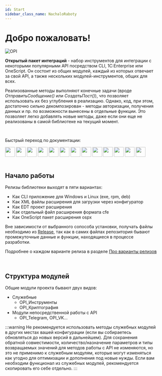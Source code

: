```yaml
---
id: Start
sidebar_class_name: NachaloRaboty
---
```


# Добро пожаловать!

![OPI](../../static/img/logo_long.png)

**Открытый пакет интеграций** - набор инструментов для интеграции с некоторыми популярными API посредством CLI, 1C:Enterprise или OneScript. Он состоит из общих модулей, каждый из которых отвечает за свой API, а также нескольких модулей-инструментов, общих для всех. 

Реализованные методы выполняют конечные задачи (вроде *ОтправитьСообщение()* или *СоздатьПост()*), что позволяет использовать их без углубления в реализацию. Однако, код, при этом, достаточно сильно декомпозирован - методы авторизации, получения данных и пр. по возможности вынесены в отдельные функции. Это позволяет легко добавлять новые методы, даже если они еще не реализованы в самой библиотеке на текущий момент.

<br/>

Быстрый переход по документации:
  <div>
  <a href="/docs/Instructions/Telegram/"><img src={require('../../static/img/APIs/Telegram.png').default} width="32"/></a>
  <a href="/docs/Instructions/VK/"><img src={require('../../static/img/APIs/VK.png').default} width="32"/></a>
  <a href="/docs/Instructions/Viber/"><img src={require('../../static/img/APIs/Viber.png').default} width="32"/></a>
  <a href="/docs/Instructions/Twitter/"><img src={require('../../static/img/APIs/Twitter.png').default} width="32"/></a>
  <a href="/docs/Instructions/Notion/"><img src={require('../../static/img/APIs/Notion.png').default} width="32"/></a>
  <a href="/docs/Instructions/Yandex_Disk/"><img src={require('../../static/img/APIs/YandexDisk.png').default} width="32"/></a>
  <a href="/docs/Instructions/Google_Calendar/"><img src={require('../../static/img/APIs/GoogleCalendar.png').default} width="32"/></a>
  <a href="/docs/Instructions/Google_Drive/"><img src={require('../../static/img/APIs/GoogleDrive.png').default} width="32"/></a>
  <a href="/docs/Instructions/Google_Sheets/"><img src={require('../../static/img/APIs/GoogleSheets.png').default} width="32"/></a>
  <a href="/docs/Instructions/Slack/"><img src={require('../../static/img/APIs/Slack.png').default} width="32"/></a>
  <a href="/docs/Instructions/Airtable/"><img src={require('../../static/img/APIs/Airtable.png').default} width="32"/></a>
  <a href="/docs/Instructions/Dropbox/"><img src={require('../../static/img/APIs/Dropbox.png').default} width="32"/></a>
  <a href="/docs/Instructions/Bitrix24/"><img src={require('../../static/img/APIs/Bitrix24.png').default} width="32"/></a>
</div> 

<br/>

## Начало работы

Релизы библиотеки выходят в пяти вариантах: 

- Как CLI приложение для Windows и Linux (exe, rpm, deb)
- Как XML файлы расширения для загрузки через конфигуратор
- Как EDT проект расширения
- Как отдельный файл расширения формата cfe
- Как OneScript пакет расширения ospx

Вне зависимости от выбранного сопособа установки, получать файлы необходимо из [Release](https://github.com/Bayselonarrend/OpenIntegrations/releases), так как в самих файлах репозитория бывают промежуточные данные и функции, находящиеся в процессе разработки. 

Подробнее о каждом варианте релиза в разделе [Про варианты релизов](/docs/Start/Release-variants)

<br/>

## Структура модулей

Общие модули проекта бывают двух видов: 

- Служебные 
	- OPI_Инструменты
	- OPI_Криптография
- Модули непосредственной работы с API
	- OPI_Telegram, OPI_VK...
	
:::warning
Не рекомендуется использовать методы служебных модулей в других местах вашей конфигурации (если вы собираетесь обновляться до новых версий в дальнейшем). Для сохранения обратной совместимости, количество/назначение параметров и типы возвращаемых значений для методов работы с API не изменяются, но это не применимо к служебным модулям, которые могут изменяться как угодно для оптимизации и дополнения под новые нужды. Если вам необходим функционал из служебных модулей, рекомендуется скопировать его себе отдельно.
:::
